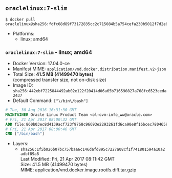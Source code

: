 ## `oraclelinux:7-slim`

```console
$ docker pull oraclelinux@sha256:fdfc68d89f73172835cc2c715084b5a754cefa230b5012f7d2e8305f19acdce9
```

-	Platforms:
	-	linux; amd64

### `oraclelinux:7-slim` - linux; amd64

-	Docker Version: 17.04.0-ce
-	Manifest MIME: `application/vnd.docker.distribution.manifest.v2+json`
-	Total Size: **41.5 MB (41499470 bytes)**  
	(compressed transfer size, not on-disk size)
-	Image ID: `sha256:442ebf7225844492ab02e122f20414d06a65b716590827a768fc6523eeda2437`
-	Default Command: `["\/bin\/bash"]`

```dockerfile
# Tue, 30 Aug 2016 16:31:30 GMT
MAINTAINER Oracle Linux Product Team <ol-ovm-info_ww@oracle.com>
# Fri, 21 Apr 2017 08:00:32 GMT
ADD file:860b03ec8d4139acf723f9768c96693e2293261fd6ca90e8f16bcec780465902 in / 
# Fri, 21 Apr 2017 08:00:46 GMT
CMD ["/bin/bash"]
```

-	Layers:
	-	`sha256:1f5b026b07bc757baa6c146dafd895c7227a08cf1f741801594a10a2adbf89a8`  
		Last Modified: Fri, 21 Apr 2017 08:11:42 GMT  
		Size: 41.5 MB (41499470 bytes)  
		MIME: application/vnd.docker.image.rootfs.diff.tar.gzip
